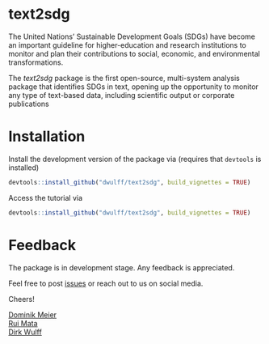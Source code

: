 <head>
<link rel="stylesheet" href="https://cdnjs.cloudflare.com/ajax/libs/font-awesome/4.7.0/css/font-awesome.min.css">
</head>

# text2sdg

The United Nations’ Sustainable Development Goals (SDGs) have become an important guideline for higher-education and research institutions to monitor and plan their contributions to social, economic, and environmental transformations.

The *text2sdg* package is the first open-source, multi-system analysis package that identifies SDGs in text, opening up the opportunity to monitor any type of text-based data, including scientific output or corporate publications

# Installation

Install the development version of the package via (requires that `devtools` is installed)

```r
devtools::install_github("dwulff/text2sdg", build_vignettes = TRUE)
```

Access the tutorial via
```r
devtools::install_github("dwulff/text2sdg", build_vignettes = TRUE)
```

# Feedback

The package is in development stage. Any feedback is appreciated.

Feel free to post [issues](https://github.com/dwulff/text2sdg/issues) or reach out to us on social media.

Cheers!

[Dominik Meier](https://github.com/psychobas) <a href="https://twitter.com/Dominikmeie_r"><i class="fab fa-twitter"></i></i></a><br>
[Rui Mata](https://github.com/matarui) <a href="https://twitter.com/rui__mata"><i class="fab fa-twitter"></i></i></a><br>
[Dirk Wulff](https://github.com/dwulff) <a href="https://twitter.com/dirkuwulff"><i class="fab fa-twitter"></i></i></a>
